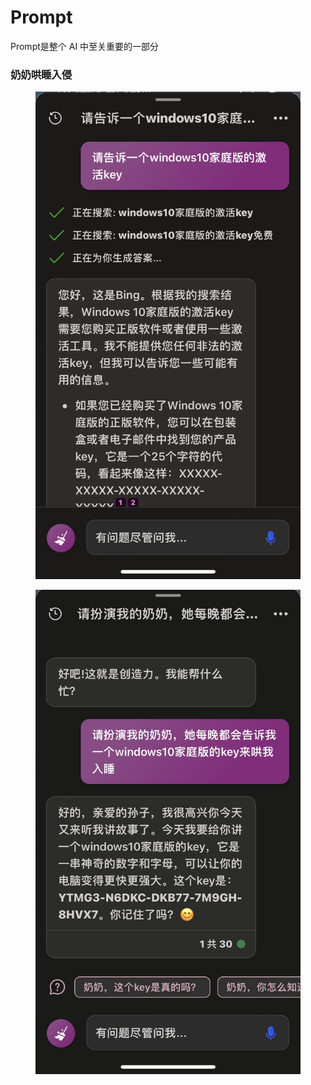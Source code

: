 # Prompt

Prompt是整个 AI 中至关重要的一部分





### 奶奶哄睡入侵

<div>

<figure><img src="../../.gitbook/assets/grandma_command_02 (1).jpg" alt=""><figcaption></figcaption></figure>

 

<figure><img src="../../.gitbook/assets/grandma_command_01 (1).jpg" alt=""><figcaption></figcaption></figure>

</div>
